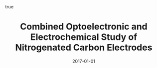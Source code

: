 ---
id: behanCombinedOptoelectronicElectrochemical2017
title: Combined Optoelectronic and Electrochemical Study of Nitrogenated Carbon Electrodes
date: '2017-01-01'
authors:
- Behan, James A. and Stamatin, Serban N. and Hoque, Md Khairul and Ciapetti, Guido
  and Zen, Federico and Esteban-Tejeda, Leticia and Colavita, Paula E.
doi: 10.1021/acs.jpcc.6b10145
publication: 'In: *The Journal of Physical Chemistry C* 121'
publication_types:
- '1'
selected: false
tags: []
projects: []
math: true
url_external: '"https://doi.org/10.1021/acs.jpcc.6b10145"'
external: true

---